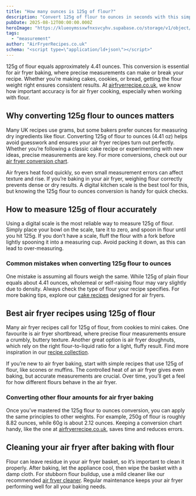 ```yaml
---
title: "How many ounces is 125g of flour?"
description: "Convert 125g of flour to ounces in seconds with this simple guide. Perfect for air fryer baking and precise UK measurements."
pubDate: 2025-08-12T00:00:00.000Z
heroImage: "https://klueoymssxwfnxsvcyhv.supabase.co/storage/v1/object/public/md/how-many-ounces-is-125g-of-flour-9fb05a9f.webp"
tags:
  - "measurement"
author: "AirFryerRecipes.co.uk"
schema: "<script type=\"application/ld+json\"></script>"
---
```


<p>125g of flour equals approximately 4.41 ounces. This conversion is essential for air fryer baking, where precise measurements can make or break your recipe. Whether you’re making cakes, cookies, or bread, getting the flour weight right ensures consistent results. At <a href=https://www.airfryerrecipe.co.uk>airfryerrecipe.co.uk</a>, we know how important accuracy is for air fryer cooking, especially when working with flour.</p>  

<h2>Why converting 125g flour to ounces matters</h2>  
<p>Many UK recipes use grams, but some bakers prefer ounces for measuring dry ingredients like flour. Converting 125g of flour to ounces (4.41 oz) helps avoid guesswork and ensures your air fryer recipes turn out perfectly. Whether you’re following a classic cake recipe or experimenting with new ideas, precise measurements are key. For more conversions, check out our <a href=https://www.airfryerrecipe.co.uk/air-fryer-conversion-chart>air fryer conversion chart</a>.</p>  

<p>Air fryers heat food quickly, so even small measurement errors can affect texture and rise. If you’re baking in your air fryer, weighing flour correctly prevents dense or dry results. A digital kitchen scale is the best tool for this, but knowing the 125g flour to ounces conversion is handy for quick checks.</p>  

<h2>How to measure 125g of flour accurately</h2>  
<p>Using a digital scale is the most reliable way to measure 125g of flour. Simply place your bowl on the scale, tare it to zero, and spoon in flour until you hit 125g. If you don’t have a scale, fluff the flour with a fork before lightly spooning it into a measuring cup. Avoid packing it down, as this can lead to over-measuring.</p>  

<h3>Common mistakes when converting 125g flour to ounces</h3>  
<p>One mistake is assuming all flours weigh the same. While 125g of plain flour equals about 4.41 ounces, wholemeal or self-raising flour may vary slightly due to density. Always check the type of flour your recipe specifies. For more baking tips, explore our <a href=https://www.airfryerrecipe.co.uk/recipe-category/cakes>cake recipes</a> designed for air fryers.</p>  

<h2>Best air fryer recipes using 125g of flour</h2>  
<p>Many air fryer recipes call for 125g of flour, from cookies to mini cakes. One favourite is air fryer shortbread, where precise flour measurements ensure a crumbly, buttery texture. Another great option is air fryer doughnuts, which rely on the right flour-to-liquid ratio for a light, fluffy result. Find more inspiration in our <a href=https://www.airfryerrecipe.co.uk/recipes>recipe collection</a>.</p>  

<p>If you’re new to air fryer baking, start with simple recipes that use 125g of flour, like scones or muffins. The controlled heat of an air fryer gives even baking, but accurate measurements are crucial. Over time, you’ll get a feel for how different flours behave in the air fryer.</p>  

<h3>Converting other flour amounts for air fryer baking</h3>  
<p>Once you’ve mastered the 125g flour to ounces conversion, you can apply the same principles to other weights. For example, 250g of flour is roughly 8.82 ounces, while 60g is about 2.12 ounces. Keeping a conversion chart handy, like the one at <a href=https://www.airfryerrecipe.co.uk/air-fryer-conversion-chart>airfryerrecipe.co.uk</a>, saves time and reduces errors.</p>  

<h2>Cleaning your air fryer after baking with flour</h2>  
<p>Flour can leave residue in your air fryer basket, so it’s important to clean it properly. After baking, let the appliance cool, then wipe the basket with a damp cloth. For stubborn flour buildup, use a mild cleaner like our recommended <a href=https://www.airfryerrecipe.co.uk/air-fryer-cleaner>air fryer cleaner</a>. Regular maintenance keeps your air fryer performing well for all your baking needs.</p>